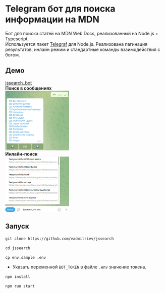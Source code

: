 # Telegram бот для поиска информации на MDN

Бот для поиска статей на MDN Web Docs, реализованный на Node.js + Typescript. <br>
Используется пакет [Telegraf](https://telegraf.js.org) для Node.js.
Реализована пагинация результатов, инлайн режим и стандартные команды взаимодействия с ботом.

## Демо

[jssearch_bot](https://t.me/jssearch_bot)
<br>
**Поиск в сообщениях** <br>
<img width='40%' src="img/message.png" alt="Message Results Example">
<br>
**Инлайн-поиск** <br>
<img width='40%' src="img/inline.png" alt="Inline Results Example">

## Запуск

```console
git clone https://github.com/vadmitriev/jssearch
```

```console
cd jssearch
```

```console
cp env.sample .env
```

- Указать переменной `BOT_TOKEN` в файле `.env` значение токена.

```console
npm install
```

```console
npm run start
```
